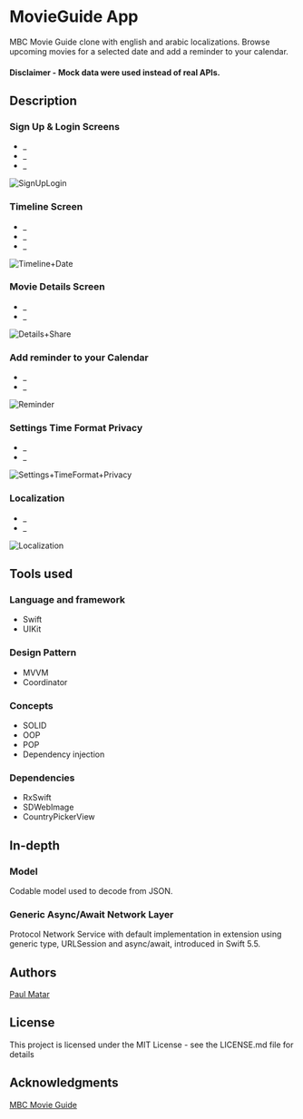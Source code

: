 # MovieGuide App



MBC Movie Guide clone with english and arabic localizations. Browse upcoming movies for a selected date and add a reminder to your calendar.
#### **Disclaimer** - Mock data were used instead of real APIs. 


## Description


### Sign Up & Login Screens
* _
* _
* _

![SignUpLogin](https://user-images.githubusercontent.com/24648375/188487992-63b5c06e-a9b5-4eb7-8498-c85bd46b3c54.gif)

### Timeline Screen
* _
* _
* _

![Timeline+Date](https://user-images.githubusercontent.com/24648375/189544958-c2c5cd3e-4922-4a9b-9e30-2c3755cb4abb.gif)

### Movie Details Screen
* _
* _

![Details+Share](https://user-images.githubusercontent.com/24648375/189544991-6ebe4712-dc7a-4b9d-b22d-bb4232863fa2.gif)


### Add reminder to your Calendar
* _
* _

![Reminder](https://user-images.githubusercontent.com/24648375/189545019-fc86739f-ff77-4aa4-83f3-c1fec6faffb0.gif)


### Settings Time Format Privacy
* _
* _

![Settings+TimeFormat+Privacy](https://user-images.githubusercontent.com/24648375/189545055-3b22055c-3592-4894-b334-7e2891c15d8f.gif)

### Localization
* _
* _

![Localization](https://user-images.githubusercontent.com/24648375/189545083-8c6cba62-5e27-4375-97e1-454b849b0b9f.gif)

## Tools used

### Language and framework

* Swift 
* UIKit

### Design Pattern

* MVVM 
* Coordinator

### Concepts

* SOLID
* OOP
* POP
* Dependency injection

### Dependencies

* RxSwift
* SDWebImage
* CountryPickerView

## In-depth 

### Model 

Codable model used to decode from JSON.


### Generic Async/Await Network Layer

Protocol Network Service with default implementation in extension using generic type, URLSession and async/await, introduced in Swift 5.5.


## Authors

 [Paul Matar](https://www.linkedin.com/in/paul-matar/)


## License

This project is licensed under the MIT License - see the LICENSE.md file for details

## Acknowledgments


[MBC Movie Guide](https://apps.apple.com/us/app/mbc-movie-guide/id508408034)
